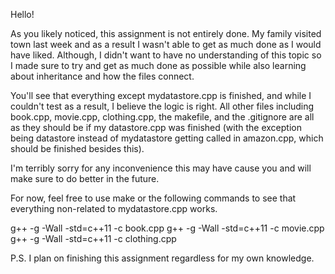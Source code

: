 Hello!

As you likely noticed, this assignment is not entirely done. 
My family visited town last week and as a result I wasn't able to get as much done as I would have liked.
Although, I didn't want to have no understanding of this topic so I made sure to try and get as
much done as possible while also learning about inheritance and how the files connect. 

You'll see that everything except mydatastore.cpp is finished, and while I couldn't test as a result,
I believe the logic is right. All other files including book.cpp, movie.cpp, clothing.cpp, the makefile, and the 
.gitignore are all as they should be if my datastore.cpp was finished (with the exception being datastore instead of
mydatastore getting called in amazon.cpp, which should be finished besides this).

I'm terribly sorry for any inconvenience this may have cause you and will make sure to do better in the future.

For now, feel free to use make or the following commands to see that everything non-related to mydatastore.cpp works.

g++ -g -Wall -std=c++11 -c book.cpp 
g++ -g -Wall -std=c++11 -c movie.cpp
g++ -g -Wall -std=c++11 -c clothing.cpp

P.S. I plan on finishing this assignment regardless for my own knowledge.
